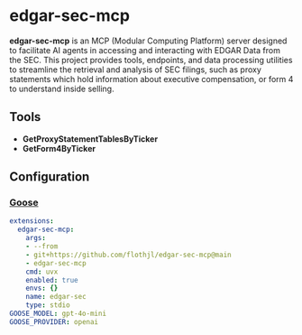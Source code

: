 # edgar-sec-mcp

**edgar-sec-mcp** is an MCP (Modular Computing Platform) server designed
to facilitate AI agents in accessing and interacting with EDGAR Data
from the SEC. This project provides tools, endpoints, and data
processing utilities to streamline the retrieval and analysis of SEC filings,
such as proxy statements which hold information about executive compensation,
or form 4 to understand inside selling.

## Tools

- **GetProxyStatementTablesByTicker**
- **GetForm4ByTicker**

## Configuration

### [Goose](https://github.com/block/goose)

```yaml
extensions:
  edgar-sec-mcp:
    args:
    - --from
    - git+https://github.com/flothjl/edgar-sec-mcp@main
    - edgar-sec-mcp
    cmd: uvx
    enabled: true
    envs: {}
    name: edgar-sec 
    type: stdio
GOOSE_MODEL: gpt-4o-mini
GOOSE_PROVIDER: openai
```
